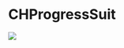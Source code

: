 CHProgressSuit
==============================
![](https://travis-ci.org/Calvin-Huang/CHProgressSuit.svg?branch=master)
